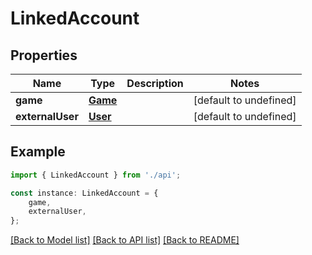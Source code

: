 # LinkedAccount


## Properties

Name | Type | Description | Notes
------------ | ------------- | ------------- | -------------
**game** | [**Game**](Game.md) |  | [default to undefined]
**externalUser** | [**User**](User.md) |  | [default to undefined]

## Example

```typescript
import { LinkedAccount } from './api';

const instance: LinkedAccount = {
    game,
    externalUser,
};
```

[[Back to Model list]](../README.md#documentation-for-models) [[Back to API list]](../README.md#documentation-for-api-endpoints) [[Back to README]](../README.md)
